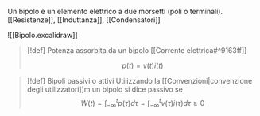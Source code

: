 Un bipolo è un elemento elettrico a due morsetti (poli o terminali). [[Resistenze]], [[Induttanza]], [[Condensatori]]

![[Bipolo.excalidraw]]

>[!def] Potenza assorbita da un bipolo
>[[Corrente elettrica#^9163ff]]
>
>$$p(t)=v(t)i(t)$$

>[!def] Bipoli passivi o attivi
>Utilizzando la [[Convenzioni|convenzione degli utilizzatori]]m un bipolo si dice passivo se
>$$W(t)=\int_{-\infty}^{t}p(\tau)d\tau=\int_{-\infty}^{t}v(\tau)i(\tau)d\tau\ge 0$$
>